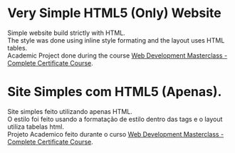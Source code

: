# Very Simple HTML5 (Only) Website
<p>Simple website build strictly with HTML.<br>
The style was done using inline style formating and the layout uses HTML tables.<br>
Academic Project done during the course <a href="https://www.udemy.com/course/web-development-masterclass-complete-certificate-course/">Web Development Masterclass - Complete Certificate Course</a>.</p>
<p>

# Site Simples com HTML5 (Apenas).
<p>Site simples feito utilizando apenas HTML.<br>
  O estilo foi feito usando a formatação de estilo dentro das tags e o layout utiliza tabelas html.<br>
Projeto Academico feito durante o curso <a href="https://www.udemy.com/course/web-development-masterclass-complete-certificate-course/">Web Development Masterclass - Complete Certificate Course</a>.</p>
